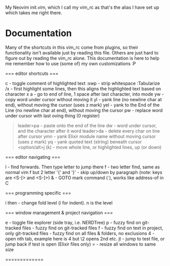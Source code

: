 My Neovim init.vim, which I call my vim_rc as that's the alias I have
set up which takes me right there.

Documentation
=============

Many of the shortcuts in this vim_rc come from plugins, so their
functionality isn't available just by reading this file. Others are
just hard to figure out by reading the vim_rc alone. This documentation
is here to help me remember how to use (some of) my own customizations :P

=== editor shortcuts ===

<leader>c<leader>   - toggle comment of highlighted text
:swp                - strip whitespace
:Tabularize /x      - first highlight some lines, then this aligns
                      the highlighted text based on character x
<leader>a           - go to end of line, 1 space after last character, into mode
<leader>yw          - copy word under cursor without moving it
<leader>yl          - yank line (no newline char at end), without moving
                      the cursor (uses z mark)
<leader>yel         - yank to the End of the Line (no newline char at end),
                      without moving the cursor
<leader>pw          - replace word under cursor with last oving thing (0 register)
>leader>pa          - paste onto the end of the line
<leader>dw          - word under cursor, and the character after it word
>leader>da          - delete every char on line after cursor
<leader>ymn         - yank Elixir module name without moving cursor (uses z mark)
<leader>yq          - yank quoted text (string) beneath cursor
<option/alt>j (k)   - move whole line, or highlighted lines, up (or down)

=== editor navigating ===

<leader>l           - find forwards. Then type letter to jump there
<leader>f           - two letter find, same as normal vim f but 2 letter
'{' and '}'         - skip up/down by paragraph (note: keys are <S-[> and <S-]>)
&                   - GOTO mark command (`), works like address-of in C

=== programming specific ===

<leader>i then <n>  - change fold level (i for indent). n is the level

=== window management & project navigation ===

<backslash>e        - toggle file explorer (side tray, i.e. NERDTree)
<backslash>p        - fuzzy find on git-tracked files
<backslash><S-p>    - fuzzy find on git-tracked files
<backslash>f        - fuzzy find on text in project, only git-tracked files
<backslacs><S-f>    - fuzzy find on all files & folders, no exclusions
<backslacs>4        - open nth tab, example here is 4 but \2 opens 2nd etc.
<leader>jt          - jump to test file, or jump back if test is open (Elixir files only)
<leader>=           - resize all windows to same size

=============

